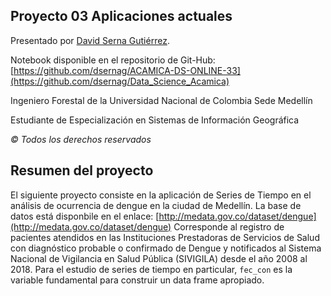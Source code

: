 ## Proyecto 03 Aplicaciones actuales

Presentado por [David Serna Gutiérrez](https://www.linkedin.com/in/dserna/).

Notebook disponible en el repositorio de Git-Hub: [https://github.com/dsernag/ACAMICA-DS-ONLINE-33](https://github.com/dsernag/Data_Science_Acamica)

Ingeniero Forestal de la Universidad Nacional de Colombia Sede Medellín

Estudiante de Especialización en Sistemas de Información Geográfica

*© Todos los derechos reservados*

## Resumen del proyecto

El siguiente proyecto consiste en la aplicación de Series de Tiempo en el análisis de ocurrencia de dengue en la ciudad de Medellín.
La base de datos está disponbile en el enlace: [http://medata.gov.co/dataset/dengue](http://medata.gov.co/dataset/dengue)
Corresponde al registro de pacientes atendidos en las Instituciones Prestadoras de Servicios de Salud con diagnóstico probable o confirmado de Dengue y notificados al Sistema Nacional de Vigilancia en Salud Pública (SIVIGILA) desde el año 2008 al 2018. Para el estudio de series de tiempo en particular, `fec_con` es la variable fundamental para construir un data frame apropiado.
